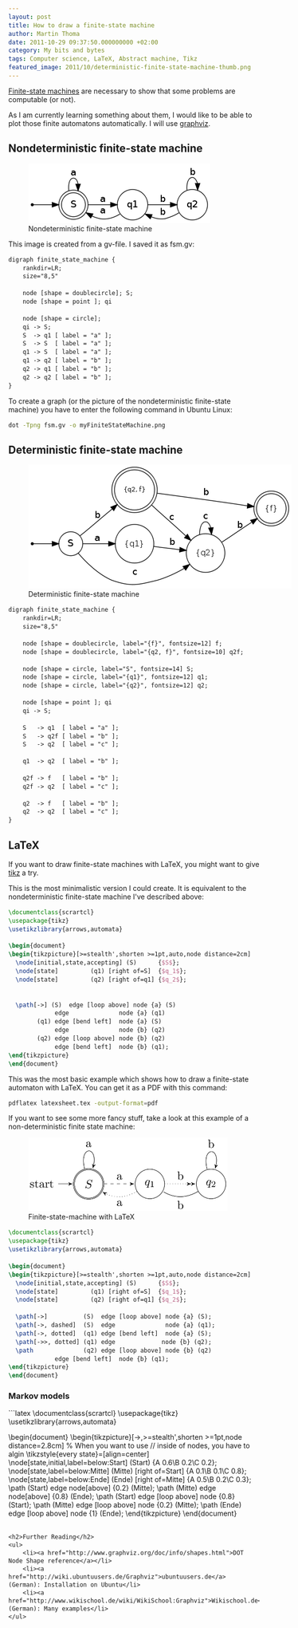 ```yaml
---
layout: post
title: How to draw a finite-state machine
author: Martin Thoma
date: 2011-10-29 09:37:50.000000000 +02:00
category: My bits and bytes
tags: Computer science, LaTeX, Abstract machine, Tikz
featured_image: 2011/10/deterministic-finite-state-machine-thumb.png
---
```

<a href="http://en.wikipedia.org/wiki/Deterministic_finite-state_machine">Finite-state machines</a> are necessary to show that some problems are computable (or not).

As I am currently learning something about them, I would like to be able to plot those finite automatons automatically. I will use <a href="http://www.graphviz.org/">graphviz</a>.
<h2>Nondeterministic finite-state machine</h2>
<figure class="aligncenter">
            <a href="../images/2011/10/myFiniteStateMachine1.png"><img src="../images/2011/10/myFiniteStateMachine1.png" alt="Nondeterministic finite-state machine" style="max-width:365px;max-height:119px;" class="size-full wp-image-8141 "/></a>
            <figcaption class="text-center">Nondeterministic finite-state machine</figcaption>
        </figure>

This image is created from a gv-file. I saved it as fsm.gv:

```latex
digraph finite_state_machine {
	rankdir=LR;
	size="8,5"

	node [shape = doublecircle]; S;
	node [shape = point ]; qi

	node [shape = circle];
	qi -> S;
	S  -> q1 [ label = "a" ];
	S  -> S  [ label = "a" ];
	q1 -> S  [ label = "a" ];
	q1 -> q2 [ label = "b" ];
	q2 -> q1 [ label = "b" ];
	q2 -> q2 [ label = "b" ];
}
```

To create a graph (or the picture of the nondeterministic finite-state machine) you have to enter the following command in Ubuntu Linux:

```bash
dot -Tpng fsm.gv -o myFiniteStateMachine.png
```

<h2>Deterministic finite-state machine</h2>

<figure class="aligncenter">
            <a href="../images/2011/10/deterministic-finite-state-machine.png"><img src="../images/2011/10/deterministic-finite-state-machine.png" alt="Deterministic finite-state machine" style="max-width:528px;max-height:248px" class="size-full wp-image-8171"/></a>
            <figcaption class="text-center">Deterministic finite-state machine</figcaption>
        </figure>

```latex
digraph finite_state_machine {
	rankdir=LR;
	size="8,5"

	node [shape = doublecircle, label="{f}", fontsize=12] f;
	node [shape = doublecircle, label="{q2, f}", fontsize=10] q2f;

	node [shape = circle, label="S", fontsize=14] S;
	node [shape = circle, label="{q1}", fontsize=12] q1;
	node [shape = circle, label="{q2}", fontsize=12] q2;

	node [shape = point ]; qi
	qi -> S;

	S   -> q1  [ label = "a" ];
	S   -> q2f [ label = "b" ];
	S   -> q2  [ label = "c" ];

	q1  -> q2  [ label = "b" ];

	q2f -> f   [ label = "b" ];
	q2f -> q2  [ label = "c" ];

	q2  -> f   [ label = "b" ];
	q2  -> q2  [ label = "c" ];
}
```

<h2>LaTeX</h2>
If you want to draw finite-state machines with LaTeX, you might want to give <a href="http://www.texample.net/tikz/examples/feature/automata-and-petri-nets/">tikz</a> a try.

This is the most minimalistic version I could create. It is equivalent to the nondeterministic finite-state machine I've described above:

```latex
\documentclass{scrartcl}
\usepackage{tikz}
\usetikzlibrary{arrows,automata}

\begin{document}
\begin{tikzpicture}[>=stealth',shorten >=1pt,auto,node distance=2cm]
  \node[initial,state,accepting] (S)      {$S$};
  \node[state]         (q1) [right of=S]  {$q_1$};
  \node[state]         (q2) [right of=q1] {$q_2$};


  \path[->] (S)  edge [loop above] node {a} (S)
             edge              node {a} (q1)
        (q1) edge [bend left]  node {a} (S)
             edge              node {b} (q2)
        (q2) edge [loop above] node {b} (q2)
             edge [bend left]  node {b} (q1);
\end{tikzpicture}
\end{document}
```

This was the most basic example which shows how to draw a finite-state automaton with LaTeX. You can get it as a PDF with this command:

```bash
pdflatex latexsheet.tex -output-format=pdf
```

If you want to see some more fancy stuff, take a look at this example of a non-deterministic finite state machine:

<figure class="aligncenter">
            <a href="../images/2011/10/latex-finite-state-machine.png"><img src="../images/2011/10/latex-finite-state-machine.png" alt="Finite-state-machine with LaTeX" style="max-width:400px;max-height:147px" class="size-full wp-image-13421"/></a>
            <figcaption class="text-center">Finite-state-machine with LaTeX</figcaption>
        </figure>

```latex
\documentclass{scrartcl}
\usepackage{tikz}
\usetikzlibrary{arrows,automata}

\begin{document}
\begin{tikzpicture}[>=stealth',shorten >=1pt,auto,node distance=2cm]
  \node[initial,state,accepting] (S)      {$S$};
  \node[state]         (q1) [right of=S]  {$q_1$};
  \node[state]         (q2) [right of=q1] {$q_2$};

  \path[->]          (S)  edge [loop above] node {a} (S);
  \path[->, dashed]  (S)  edge              node {a} (q1);
  \path[->, dotted]  (q1) edge [bend left]  node {a} (S);
  \path[->>, dotted] (q1) edge             node {b} (q2);
  \path              (q2) edge [loop above] node {b} (q2)
             edge [bend left]  node {b} (q1);
\end{tikzpicture}
\end{document}
```

<h3>Markov models</h3>
```latex
\documentclass{scrartcl}
\usepackage{tikz}
\usetikzlibrary{arrows,automata}

\begin{document}
\begin{tikzpicture}[->,>=stealth',shorten >=1pt,node distance=2.8cm]
    % When you want to use // inside of nodes, you have to algin
    \tikzstyle{every state}=[align=center]
    \node[state,initial,label=below:Start] (Start)
                                            {A 0.6\\B 0.2\\C 0.2};
    \node[state,label=below:Mitte] (Mitte) [right of=Start]
                                            {A 0.1\\B 0.1\\C 0.8};
    \node[state,label=below:Ende] (Ende)   [right of=Mitte]
                                            {A 0.5\\B 0.2\\C 0.3};
    \path (Start) edge               node[above] {0.2} (Mitte);
    \path (Mitte) edge               node[above] {0.8} (Ende);
    \path (Start) edge  [loop above] node        {0.8} (Start);
    \path (Mitte) edge  [loop above] node        {0.2} (Mitte);
    \path (Ende)  edge  [loop above] node        {1}  (Ende);
\end{tikzpicture}
\end{document}
```

<h2>Further Reading</h2>
<ul>
    <li><a href="http://www.graphviz.org/doc/info/shapes.html">DOT Node Shape reference</a></li>
    <li><a href="http://wiki.ubuntuusers.de/Graphviz">ubuntuusers.de</a> (German): Installation on Ubuntu</li>
    <li><a href="http://www.wikischool.de/wiki/WikiSchool:Graphviz">Wikischool.de</a> (German): Many examples</li>
</ul>
